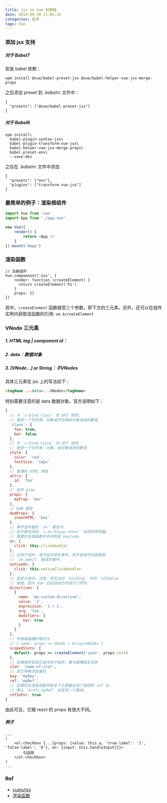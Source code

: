 ```yaml
---
title: jsx in Vue 初接触
date: 2019-09-30 21:01:35
categories: 技术
tags: Vue
---
```


### 添加 jsx 支持

##### 对于 Babel7

安装 babel 依赖：

```
npm install @vue/babel-preset-jsx @vue/babel-helper-vue-jsx-merge-props
```

之后添加 preset 到 *.babelrc* 文件中：
```
{
  "presets": ["@vue/babel-preset-jsx"]
}
```

##### 对于 Babel6

```
npm install\
  babel-plugin-syntax-jsx\
  babel-plugin-transform-vue-jsx\
  babel-helper-vue-jsx-merge-props\
  babel-preset-env\
  --save-dev
```

之后在 *.babelrc* 文件中添加
```
{
  "presets": ["env"],
  "plugins": ["transform-vue-jsx"]
}
```

### 最简单的例子：渲染根组件

```js
import Vue from 'vue'
import App from './app.vue'

new Vue({
    render() {
        return <App />
    }
}).mount('#app')
```


### 渲染函数

```
// 注册组件
Vue.compoenent('xxx', {
    render: function (createElement) {
      return createElement('h1')
    }
    props: {}
})
```

其中，`createElement` 函数接受三个参数，即下文的三元素。另外，还可以在组件实例内获取该函数的引用: `vm.$createElement`

### VNode 三元素

##### 1. HTML tag | component id：

##### 2. data：数据对象

##### 3. [VNode...] or String：子VNodes

具体三元素在 jsx 上的写法如下：
```html
<tagName ...data>...VNodes</tagName>
```

特别需要注意的是 data 数据对象，官方说明如下：
```js
{
  // 与 `v-bind:class` 的 API 相同，
  // 接受一个字符串、对象或字符串和对象组成的数组
  'class': {
    foo: true,
    bar: false
  },
  // 与 `v-bind:style` 的 API 相同，
  // 接受一个字符串、对象，或对象组成的数组
  style: {
    color: 'red',
    fontSize: '14px'
  },
  // 普通的 HTML 特性
  attrs: {
    id: 'foo'
  },
  // 组件 prop
  props: {
    myProp: 'bar'
  },
  // DOM 属性
  domProps: {
    innerHTML: 'baz'
  },
  // 事件监听器在 `on` 属性内，
  // 但不再支持如 `v-on:keyup.enter` 这样的修饰器。
  // 需要在处理函数中手动检查 keyCode。
  on: {
    click: this.clickHandler
  },
  // 仅用于组件，用于监听原生事件，而不是组件内部使用
  // `vm.$emit` 触发的事件。
  nativeOn: {
    click: this.nativeClickHandler
  },
  // 自定义指令。注意，你无法对 `binding` 中的 `oldValue`
  // 赋值，因为 Vue 已经自动为你进行了同步。
  directives: [
    {
      name: 'my-custom-directive',
      value: '2',
      expression: '1 + 1',
      arg: 'foo',
      modifiers: {
        bar: true
      }
    }
  ],
  // 作用域插槽的格式为
  // { name: props => VNode | Array<VNode> }
  scopedSlots: {
    default: props => createElement('span', props.text)
  },
  // 如果组件是其它组件的子组件，需为插槽指定名称
  slot: 'name-of-slot',
  // 其它特殊顶层属性
  key: 'myKey',
  ref: 'myRef',
  // 如果你在渲染函数中给多个元素都应用了相同的 ref 名，
  // 那么 `$refs.myRef` 会变成一个数组。
  refInFor: true
}
```

由此可见，它跟 react 的 props 有很大不同。

##### 例子

```
...
(
    <el-checkbox {...{props: {value: this.a, 'true-label': '1', 'false-label': '0'}, on: {input: this.handleInput}}}>
        勾选我
    </el-checkbox>
)
...
```

### Ref

- [vuejs/jsx](https://github.com/vuejs/jsx)
- [渲染函数](https://cn.vuejs.org/v2/guide/render-function.html)
